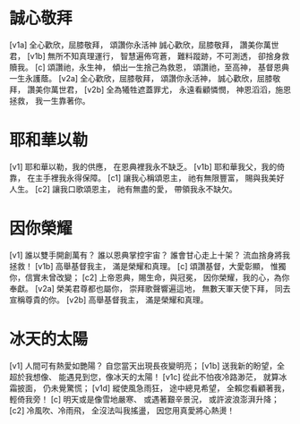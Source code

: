 # 誠心敬拜

[v1a]
全心歡欣，屈膝敬拜，
頌讚你永活神
誠心歡欣，屈膝敬拜，
讚美你萬世君，
[v1b]
無所不知真理運行，
智慧遍佈穹蒼，
難料蹤跡，不可測透，
卻捨身救贖我。
[c]
頌讚祂，永生神，
傾出一生捨己為救恩，
頌讚祂，至高神，
基督恩典一生永護蔭。
[v2a]
全心歡欣，屈膝敬拜，
頌讚你永活神，
誠心歡欣，屈膝敬拜，
讚美你萬世君，
[v2b]
全為犧牲遮蓋罪尤，
永遠看顧憐憫，
神恩滔滔，施恩拯救，
我一生靠著你。

# 耶和華以勒

[v1]
耶和華以勒，我的供應，
在恩典裡我永不缺乏。
[v1b]
耶和華我父，我的倚靠，
在主手裡我永得保障。
[c1]
讓我心稱頌恩主，
祂有無限豐富，
賜與我美好人生。
[c2]
讓我口歌頌恩主，
祂有無盡的愛，
帶領我永不缺欠。

# 因你榮耀

[v1]
誰以雙手開創萬有？
誰以恩典掌控宇宙？
誰會甘心走上十架？
流血捨身將我拯救！
[v1b]
高舉基督我主，
滿是榮耀和真理。
[c]
頌讚基督，大愛彰顯，
惟獨你，信實未曾改變；
[c2]
上帝恩典，賜生命，與冠冕，
因你榮耀，我的心，為你奉獻。
[v2a]
榮美君尊都也屬你，
崇拜歌聲響遍這地，
無數天軍天使下拜，
同去宣稱尊貴的你。
[v2b]
高舉基督我主，
滿是榮耀和真理。

# 冰天的太陽
[v1]
人間可有熱愛如艷陽？
自您當天出現長夜變明亮；
[v1b]
送我新的盼望，全超於我想像、
能遇見到您，像冰天的太陽！
[v1c]
從此不怕夜冷路渺茫，
就算冰霜披面，
仍未覺驚慌；
[v1d]
縱使風急雨狂，
途中總見希望，
全賴您看顧著我，
輕倚我旁！
[c]
明天或是像雪地嚴寒、
或遇著艱辛景況，
或許波浪澎湃升降；
[c2]
冷風吹、冷雨飛，
全沒法叫我搖盪，
因您用真愛將心熱燙！